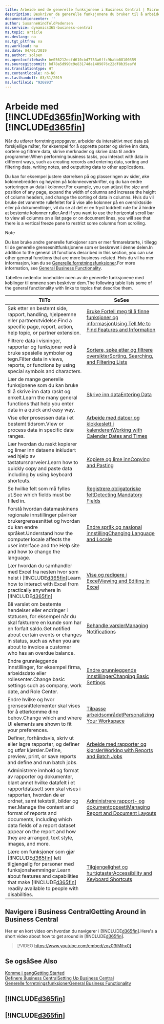 ```yaml
---
title: Arbeide med de generelle funksjonene i Business Central | Microsoft-dokumentasjon
description: Beskriver de generelle funksjonene du bruker til å arbeide med data i Business Central, for eksempel angi verdier, sortere data og bytte visninger.
documentationcenter: ''
author: SusanneWindfeldPedersen
ms.service: dynamics365-business-central
ms.topic: article
ms.devlang: na
ms.tgt_pltfrm: na
ms.workload: na
ms.date: 04/01/2019
ms.author: solsen
ms.openlocfilehash: be056212ecfd610cbd7753a6ffc9babb08100359
ms.sourcegitcommit: bd78a5d990c9e83174da1409076c22df8b35eafd
ms.translationtype: HT
ms.contentlocale: nb-NO
ms.lasthandoff: 03/31/2019
ms.locfileid: "926893"
---
```

# <a name="working-with-included365finincludesd365finmdmd"></a><span data-ttu-id="04270-103">Arbeide med [!INCLUDE[d365fin](includes/d365fin_md.md)]</span><span class="sxs-lookup"><span data-stu-id="04270-103">Working with [!INCLUDE[d365fin](includes/d365fin_md.md)]</span></span>
<span data-ttu-id="04270-104">Når du utfører forretningsoppgaver, arbeider du interaktivt med data på forskjellige måter, for eksempel for å opprette poster og skrive inn data, sortere og filtrere data, skrive merknader og skrive data til andre programmer.</span><span class="sxs-lookup"><span data-stu-id="04270-104">When performing business tasks, you interact with data in different ways, such as creating records and entering data, sorting and filtering data, writing notes, and outputting data to other applications.</span></span>

<span data-ttu-id="04270-105">Du kan for eksempel justere størrelsen på og plasseringen av sider, øke kolonnebredden og høyden på kolonneoverskrifter, og du kan endre sorteringen av data i kolonner.</span><span class="sxs-lookup"><span data-stu-id="04270-105">For example, you can adjust the size and position of any page, expand the width of columns and increase the height of column headers, and change the sorting of data in columns.</span></span> <span data-ttu-id="04270-106">Hvis du vil bruke det vannrette rullefeltet for å vise alle kolonner på en oversiktsside eller på dokumentlinjer, vil du se at det er en fryst loddrett rute for å hindre at bestemte kolonner ruller.</span><span class="sxs-lookup"><span data-stu-id="04270-106">And if you want to use the horizontal scroll bar to view all columns on a list page or on document lines, you will see that there is a vertical freeze pane to restrict some columns from scrolling.</span></span>

> [!NOTE]
> <span data-ttu-id="04270-107">Du kan bruke andre generelle funksjoner som er mer firmarelaterte, i tillegg til de generelle grensesnittfunksjonene som er beskrevet i denne delen.</span><span class="sxs-lookup"><span data-stu-id="04270-107">In addition to the general UI functions described in this section, you can use other general functions that are more business-related.</span></span> <span data-ttu-id="04270-108">Hvis du vil ha mer informasjon, kan du se [Generelle forretningsfunksjoner](ui-across-business-areas.md).</span><span class="sxs-lookup"><span data-stu-id="04270-108">For more information, see [General Business Functionality](ui-across-business-areas.md).</span></span>

<span data-ttu-id="04270-109">Tabellen nedenfor inneholder noen av de generelle funksjonene med koblinger til emnene som beskriver dem.</span><span class="sxs-lookup"><span data-stu-id="04270-109">The following table lists some of the general functionality with links to topics that describe them.</span></span>

| <span data-ttu-id="04270-110">Til</span><span class="sxs-lookup"><span data-stu-id="04270-110">To</span></span> | <span data-ttu-id="04270-111">Se</span><span class="sxs-lookup"><span data-stu-id="04270-111">See</span></span> |
| --- | --- |
| <span data-ttu-id="04270-112">Søk etter en bestemt side, rapport, handling, hjelpeemne eller partnerutvidelse.</span><span class="sxs-lookup"><span data-stu-id="04270-112">Find a specific page, report, action, help topic, or partner extension.</span></span> |[<span data-ttu-id="04270-113">Bruke Fortell meg til å finne funksjoner og informasjon</span><span class="sxs-lookup"><span data-stu-id="04270-113">Using Tell Me to Find Features and Information</span></span>](ui-search.md) |
| <span data-ttu-id="04270-114">Filtrere data i visninger, rapporter og funksjoner ved å bruke spesielle symboler og tegn.</span><span class="sxs-lookup"><span data-stu-id="04270-114">Filter data in views, reports, or functions by using special symbols and characters.</span></span> |[<span data-ttu-id="04270-115">Sortere, søke etter og filtrere oversikter</span><span class="sxs-lookup"><span data-stu-id="04270-115">Sorting, Searching, and Filtering Lists</span></span>](ui-enter-criteria-filters.md) |
|<span data-ttu-id="04270-116">Lær de mange generelle funksjonene som du kan bruke til å skrive inn data raskt og enkelt.</span><span class="sxs-lookup"><span data-stu-id="04270-116">Learn the many general functions that help you enter data in a quick and easy way.</span></span>|[<span data-ttu-id="04270-117">Skrive inn data</span><span class="sxs-lookup"><span data-stu-id="04270-117">Entering Data</span></span>](ui-enter-data.md)|
| <span data-ttu-id="04270-118">Vise eller prosessen data i et bestemt tidsrom.</span><span class="sxs-lookup"><span data-stu-id="04270-118">View or process data in specific date ranges.</span></span> |[<span data-ttu-id="04270-119">Arbeide med datoer og klokkeslett i kalenderen</span><span class="sxs-lookup"><span data-stu-id="04270-119">Working with Calendar Dates and Times</span></span>](ui-enter-date-ranges.md) |
|<span data-ttu-id="04270-120">Lær hvordan du raskt kopierer og limer inn dataene inkludert ved hjelp av tastatursnarveier.</span><span class="sxs-lookup"><span data-stu-id="04270-120">Learn how to quickly copy and paste data including by using keyboard shortcuts.</span></span>|[<span data-ttu-id="04270-121">Kopiere og lime inn</span><span class="sxs-lookup"><span data-stu-id="04270-121">Copying and Pasting</span></span>](ui-copy-paste.md)|
| <span data-ttu-id="04270-122">Se hvilke felt som må fylles ut.</span><span class="sxs-lookup"><span data-stu-id="04270-122">See which fields must be filled in.</span></span> |[<span data-ttu-id="04270-123">Registrere obligatoriske felt</span><span class="sxs-lookup"><span data-stu-id="04270-123">Detecting Mandatory Fields</span></span>](ui-mandatory-fields.md) |
|<span data-ttu-id="04270-124">Forstå hvordan datamaskinens regionale innstillinger påvirker brukergrensesnittet og hvordan du kan endre språket.</span><span class="sxs-lookup"><span data-stu-id="04270-124">Understand how the computer locale affects the user interface and the Help site and how to change the language.</span></span>|[<span data-ttu-id="04270-125">Endre språk og nasjonal innstilling</span><span class="sxs-lookup"><span data-stu-id="04270-125">Changing Language and Locale</span></span>](about-locale-language.md)|
|<span data-ttu-id="04270-126">Lær hvordan du samhandler med Excel fra nesten hvor som helst i [!INCLUDE[d365fin](includes/d365fin_md.md)]</span><span class="sxs-lookup"><span data-stu-id="04270-126">Learn how to interact with Excel from practically anywhere in [!INCLUDE[d365fin](includes/d365fin_md.md)]</span></span>|[<span data-ttu-id="04270-127">Vise og redigere i Excel</span><span class="sxs-lookup"><span data-stu-id="04270-127">Viewing and Editing in Excel</span></span>](across-work-with-excel.md)|
|<span data-ttu-id="04270-128">Bli varslet om bestemte hendelser eller endringer i statusen, for eksempel når du skal fakturere en kunde som har en forfalt saldo.</span><span class="sxs-lookup"><span data-stu-id="04270-128">Get notified about certain events or changes in status, such as when you are about to invoice a customer who has an overdue balance.</span></span>|[<span data-ttu-id="04270-129">Behandle varsler</span><span class="sxs-lookup"><span data-stu-id="04270-129">Managing Notifications</span></span>](ui-smart-notifications.md)|
| <span data-ttu-id="04270-130">Endre grunnleggende innstillinger, for eksempel firma, arbeidsdato eller rollesenter.</span><span class="sxs-lookup"><span data-stu-id="04270-130">Change basic settings such as company, work date, and Role Center.</span></span> |[<span data-ttu-id="04270-131">Endre grunnleggende innstillinger</span><span class="sxs-lookup"><span data-stu-id="04270-131">Changing Basic Settings</span></span>](ui-change-basic-settings.md) |
| <span data-ttu-id="04270-132">Endre hvilke og hvor grensesnittelementer skal vises for å etterkomme dine behov.</span><span class="sxs-lookup"><span data-stu-id="04270-132">Change which and where UI elements are shown to fit your preferences.</span></span>|[<span data-ttu-id="04270-133">Tilpasse arbeidsområdet</span><span class="sxs-lookup"><span data-stu-id="04270-133">Personalizing Your Workspace</span></span>](ui-personalization-user.md) |
|<span data-ttu-id="04270-134">Definer, forhåndsvis, skriv ut eller lagre rapporter, og definer og utfør kjørsler.</span><span class="sxs-lookup"><span data-stu-id="04270-134">Define, preview, print, or save reports and define and run batch jobs.</span></span>|[<span data-ttu-id="04270-135">Arbeide med rapporter og kjørsler</span><span class="sxs-lookup"><span data-stu-id="04270-135">Working with Reports and Batch Jobs</span></span>](ui-work-report.md)|
| <span data-ttu-id="04270-136">Administrere innhold og format av rapporter og dokumenter, blant annet hvilke datafelt i et rapportdatasett som skal vises i rapporten, hvordan de er ordnet, samt tekststil, bilder og mer.</span><span class="sxs-lookup"><span data-stu-id="04270-136">Manage the content and format of reports and documents, including which data fields of a report dataset appear on the report and how they are arranged, text style, images, and more.</span></span>|[<span data-ttu-id="04270-137">Administrere rapport- og dokumentoppsett</span><span class="sxs-lookup"><span data-stu-id="04270-137">Managing Report and Document Layouts</span></span>](ui-manage-report-layouts.md) |
|<span data-ttu-id="04270-138">Lære om funksjoner som gjør [!INCLUDE[d365fin](includes/d365fin_md.md)] lett tilgjengelig for personer med funksjonshemminger.</span><span class="sxs-lookup"><span data-stu-id="04270-138">Learn about features and capabilities that make [!INCLUDE[d365fin](includes/d365fin_md.md)] readily available to people with disabilities.</span></span>|[<span data-ttu-id="04270-139">Tilgjengelighet og hurtigtaster</span><span class="sxs-lookup"><span data-stu-id="04270-139">Accessibility and Keyboard Shortcuts</span></span>](ui-accessibility.md)|

## <a name="getting-around-in-business-central"></a><span data-ttu-id="04270-140">Navigere i Business Central</span><span class="sxs-lookup"><span data-stu-id="04270-140">Getting Around in Business Central</span></span>
<span data-ttu-id="04270-141">Her er en kort video om hvordan du navigerer i [!INCLUDE[d365fin](includes/d365fin_md.md)].</span><span class="sxs-lookup"><span data-stu-id="04270-141">Here's a short video about how to get around in [!INCLUDE[d365fin](includes/d365fin_md.md)].</span></span>

> [!VIDEO https://www.youtube.com/embed/zqz03iMihx0]

## <a name="see-also"></a><span data-ttu-id="04270-142">Se også</span><span class="sxs-lookup"><span data-stu-id="04270-142">See Also</span></span>
[<span data-ttu-id="04270-143">Komme i gang</span><span class="sxs-lookup"><span data-stu-id="04270-143">Getting Started</span></span>](product-get-started.md)  
[<span data-ttu-id="04270-144">Definere Business Central</span><span class="sxs-lookup"><span data-stu-id="04270-144">Setting Up Business Central</span></span>](setup.md)  
[<span data-ttu-id="04270-145">Generelle forretningsfunksjoner</span><span class="sxs-lookup"><span data-stu-id="04270-145">General Business Functionality</span></span>](ui-across-business-areas.md)  

## [!INCLUDE[d365fin](includes/free_trial_md.md)]  
## [!INCLUDE[d365fin](includes/training_link_md.md)]
